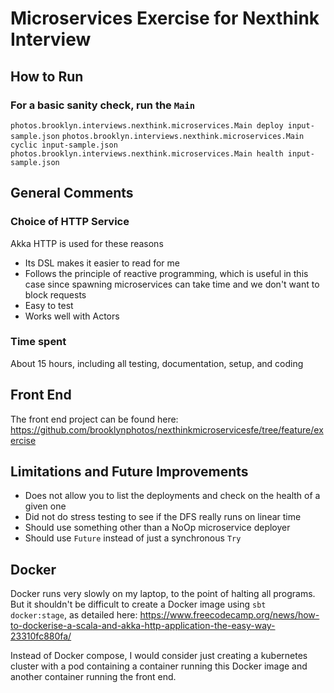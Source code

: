 # Microservices Exercise for Nexthink Interview
## How to Run
### For a basic sanity check, run the `Main`
`photos.brooklyn.interviews.nexthink.microservices.Main deploy input-sample.json`
`photos.brooklyn.interviews.nexthink.microservices.Main cyclic input-sample.json`
`photos.brooklyn.interviews.nexthink.microservices.Main health input-sample.json`
## General Comments
### Choice of HTTP Service
Akka HTTP is used for these reasons
* Its DSL makes it easier to read for me
* Follows the principle of reactive programming, which is useful in this case since spawning microservices can take time and we don't want to block requests
* Easy to test
* Works well with Actors
### Time spent
About 15 hours, including all testing, documentation, setup, and coding
## Front End
The front end project can be found here: https://github.com/brooklynphotos/nexthinkmicroservicesfe/tree/feature/exercise
## Limitations and Future Improvements
* Does not allow you to list the deployments and check on the health of a given one
* Did not do stress testing to see if the DFS really runs on linear time
* Should use something other than a NoOp microservice deployer
* Should use `Future` instead of just a synchronous `Try`
## Docker
Docker runs very slowly on my laptop, to the point of halting all programs. But it shouldn't be difficult to create a Docker image using `sbt  docker:stage`, as detailed here:
https://www.freecodecamp.org/news/how-to-dockerise-a-scala-and-akka-http-application-the-easy-way-23310fc880fa/

Instead of Docker compose, I would consider just creating a kubernetes cluster with a pod containing a container running this Docker image and another container running the front end. 